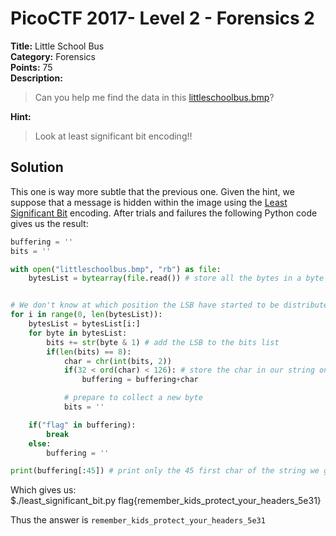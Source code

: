 # PicoCTF 2017- Level 2 - Forensics 2

**Title:** Little School Bus  
**Category:** Forensics  
**Points:** 75  
**Description:**

>Can you help me find the data in this [littleschoolbus.bmp](littleschoolbus.bmp)?

**Hint:**

>Look at least significant bit encoding!!

## Solution

This one is way more subtle that the previous one. Given the hint, we suppose that a message is hidden within the image using the [Least Significant Bit](https://en.wikipedia.org/wiki/Least_significant_bit) encoding. After trials and failures the following Python code gives us the result:  


```python
buffering = ''
bits = ''

with open("littleschoolbus.bmp", "rb") as file:
	bytesList = bytearray(file.read()) # store all the bytes in a byte array


# We don't know at which position the LSB have started to be distributed
for i in range(0, len(bytesList)):
	bytesList = bytesList[i:]
	for byte in bytesList:
		bits += str(byte & 1) # add the LSB to the bits list
		if(len(bits) == 8):
			char = chr(int(bits, 2))
			if(32 < ord(char) < 126): # store the char in our string only if readable
				buffering = buffering+char

			# prepare to collect a new byte
			bits = ''

	if("flag" in buffering):
		break
	else:
		buffering = ''

print(buffering[:45]) # print only the 45 first char of the string we got
```

Which gives us:  
	$./least_significant_bit.py
	flag{remember_kids_protect_your_headers_5e31}

Thus the answer is `remember_kids_protect_your_headers_5e31`